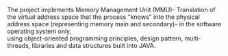 The project implements Memory Management Unit (MMU)- Translation of the virtual address space that the process "knows" into the physical address space (representing memory main and secondary)- in the software operating system only,</br>
using object-oriented programming principles, design pattern, multi-threads, libraries and data structures built into JAVA.